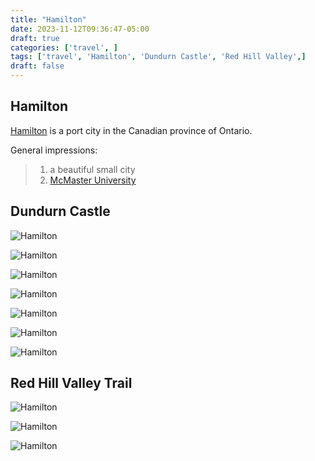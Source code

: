 ```yaml
---
title: "Hamilton"
date: 2023-11-12T09:36:47-05:00
draft: true
categories: ['travel', ]        
tags: ['travel', 'Hamilton', 'Dundurn Castle', 'Red Hill Valley',]  
draft: false
---
```

## Hamilton
[Hamilton](https://en.wikipedia.org/wiki/Hamilton,_Ontario) is a port city in the Canadian province of Ontario.

General impressions:
> 1. a beautiful small city
> 2. [McMaster University](https://en.wikipedia.org/wiki/McMaster_University)

## Dundurn Castle

![Hamilton](/travel/hamilton/dundurn_1.jpeg "Dundrun Castle")

![Hamilton](/travel/hamilton/dundurn_2.jpeg "Dundrun Castle")

![Hamilton](/travel/hamilton/dundurn_3.jpeg "Dundrun Castle")

![Hamilton](/travel/hamilton/dundurn_4.jpeg "Dundrun Castle")

![Hamilton](/travel/hamilton/dundurn_5.jpeg "Dundrun Castle")

![Hamilton](/travel/hamilton/dundurn_6.jpeg "Dundrun Castle")

![Hamilton](/travel/hamilton/dundurn_7.jpeg "Dundrun Castle")


## Red Hill Valley Trail

![Hamilton](/travel/hamilton/redvalley_1.jpeg "Red Hill Valley Trail")

![Hamilton](/travel/hamilton/redvalley_3.jpeg "Red Hill Valley Trail")

![Hamilton](/travel/hamilton/redvalley_3.jpeg "Red Hill Valley Trail")

